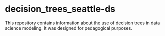# decision_trees_seattle-ds

This repository contains information about the use of decision trees in data science modeling. It was designed for pedagogical purposes.
